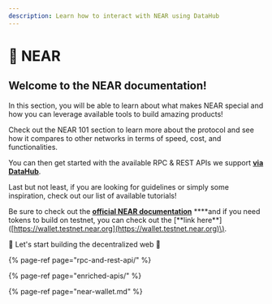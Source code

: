 ```yaml
---
description: Learn how to interact with NEAR using DataHub
---
```


# 🌈 NEAR

## Welcome to the NEAR documentation!

In this section, you will be able to learn about what makes NEAR special and how you can leverage available tools to build amazing products!

Check out the NEAR 101 section to learn more about the protocol and see how it compares to other networks in terms of speed, cost, and functionalities.

You can then get started with the available RPC & REST APIs we support [**via DataHub**](https://datahub.figment.io/sign_up?service=near).

Last but not least, if you are looking for guidelines or simply some inspiration, check out our list of available tutorials!

Be sure to check out the [**official NEAR documentation**](https://docs.near.org/docs/roles/developer/quickstart) **\*\*and if you need tokens to build on testnet, you can check out the \[**link here\*\*\]\([https://wallet.testnet.near.org](https://wallet.testnet.near.org)\).

🚀 Let's start building the decentralized web 🚀

{% page-ref page="rpc-and-rest-api/" %}

{% page-ref page="enriched-apis/" %}

{% page-ref page="near-wallet.md" %}

